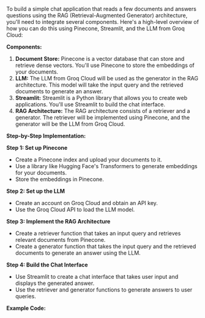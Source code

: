 To build a simple chat application that reads a few documents and answers questions using the RAG (Retrieval-Augmented Generator) architecture, you'll need to integrate several components. Here's a high-level overview of how you can do this using Pinecone, Streamlit, and the LLM from Groq Cloud:

**Components:**

1. **Document Store:** Pinecone is a vector database that can store and retrieve dense vectors. You'll use Pinecone to store the embeddings of your documents.
2. **LLM:** The LLM from Groq Cloud will be used as the generator in the RAG architecture. This model will take the input query and the retrieved documents to generate an answer.
3. **Streamlit:** Streamlit is a Python library that allows you to create web applications. You'll use Streamlit to build the chat interface.
4. **RAG Architecture:** The RAG architecture consists of a retriever and a generator. The retriever will be implemented using Pinecone, and the generator will be the LLM from Groq Cloud.

**Step-by-Step Implementation:**

**Step 1: Set up Pinecone**

* Create a Pinecone index and upload your documents to it.
* Use a library like Hugging Face's Transformers to generate embeddings for your documents.
* Store the embeddings in Pinecone.

**Step 2: Set up the LLM**

* Create an account on Groq Cloud and obtain an API key.
* Use the Groq Cloud API to load the LLM model.

**Step 3: Implement the RAG Architecture**

* Create a retriever function that takes an input query and retrieves relevant documents from Pinecone.
* Create a generator function that takes the input query and the retrieved documents to generate an answer using the LLM.

**Step 4: Build the Chat Interface**

* Use Streamlit to create a chat interface that takes user input and displays the generated answer.
* Use the retriever and generator functions to generate answers to user queries.

**Example Code:**
